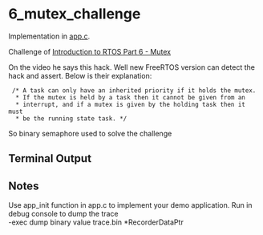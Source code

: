# 6_mutex_challenge

Implementation in [app.c](./app.c).

Challenge of [Introduction to RTOS Part 6 - Mutex](https://www.youtube.com/watch?v=I55auRpbiTs&list=PLEBQazB0HUyQ4hAPU1cJED6t3DU0h34bz&index=6)

On the video he says this hack.
Well new FreeRTOS version can detect the hack and assert.
Below is their explanation:
```
 /* A task can only have an inherited priority if it holds the mutex.
  * If the mutex is held by a task then it cannot be given from an
  * interrupt, and if a mutex is given by the holding task then it must
  * be the running state task. */
```
So binary semaphore used to solve the challenge

## Terminal Output

## Notes
Use app_init function in app.c to implement your demo application.
Run in debug console to dump the trace  
-exec dump binary value trace.bin *RecorderDataPtr